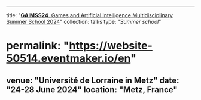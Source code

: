 ----
title: "[**GAIMSS24**. Games and Artificial Intelligence Multidisciplinary Summer School 2024](https://sites.google.com/view/gaimss24/home)"
collection: talks
type: "_Summer school_"
# permalink: "https://website-50514.eventmaker.io/en"
venue: "Université de Lorraine in Metz"
date: "24-28 June 2024"
location: "Metz, France"
----
